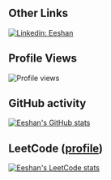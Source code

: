 ## Other Links
[![Linkedin: Eeshan](https://img.shields.io/badge/-Eeshan-blue?style=flat-square&logo=Linkedin&logoColor=white&link=https://www.linkedin.com/in/eeshan-jaiswal-ba3ab832/)](https://www.linkedin.com/in/eeshan-jaiswal-ba3ab832/)

## Profile Views
 
<img src="https://gpvc.arturio.dev/theBrownBug" alt="Profile views"/>

## GitHub activity

[![Eeshan's GitHub stats](https://github-readme-stats.vercel.app/api?username=theBrownBug&show_icons=true&icon_color=586069&text_color=586069&bg_color=fff&line_height=30&hide_title=true&title_color=0366d6)](https://github.com/anuraghazra/github-readme-stats)

## LeetCode ([profile](https://leetcode.com/zesj))
[![Eeshan's LeetCode stats](https://leetcode-stats-six.vercel.app/api?username=zesj)](https://github.com/KnlnKS/leetcode-stats)


